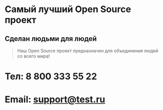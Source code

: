# Самый лучший Open Source проект

## Сделан людьми для людей

> Наш Open Source проект предназначен для объединения людей со всего мира!

# Тел: 8 800 333 55 22

# Email: support@test.ru
